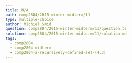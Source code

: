 ```yaml
---
title: N/A
path: comp2804/2015-winter-midterm/11
type: multiple-choice
author: Michiel Smid
question: comp2804/2015-winter-midterm/11/question.ts
solution: comp2804/2015-winter-midterm/11/solution.md
tags:
  - comp2804
  - comp2804-midterm
  - comp2804-a-recursively-defined-set-(4.3)
---
```

